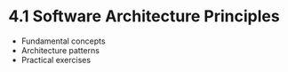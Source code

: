# 4.1 Software Architecture Principles

- Fundamental concepts
- Architecture patterns
- Practical exercises
